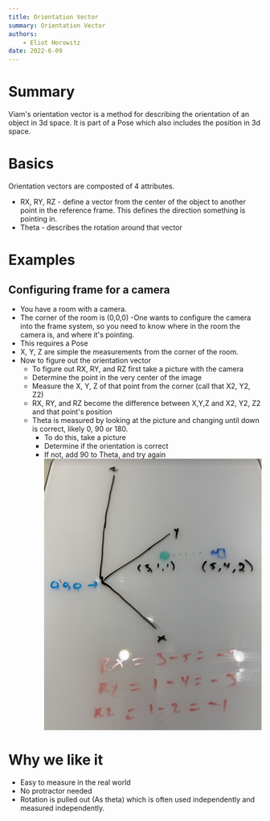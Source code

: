 ```yaml
---
title: Orientation Vector
summary: Orientation Vector
authors:
    - Eliot Horowitz
date: 2022-6-09
---
```



# Summary
Viam's orientation vector is a method for describing the orientation of an object in 3d space.
It is part of a Pose which also includes the position in 3d space.

# Basics
Orientation vectors are composted of 4 attributes.

- RX, RY, RZ - define a vector from the center of the object to another point in the reference frame. This defines the direction something is pointing in.
- Theta - describes the rotation around that vector

# Examples
## Configuring frame for a camera
- You have a room with a camera.
- The corner of the room is (0,0,0)
 -One wants to configure the camera into the frame system, so you need to know where in the room the camera is, and where it's pointing.
- This requires a Pose
- X, Y, Z are simple the measurements from the corner of the room.
- Now to figure out the orientation vector
    - To figure out RX, RY, and RZ first take a picture with the camera
    - Determine the point in the very center of the image
    - Measure the X, Y, Z of that point from the corner (call that X2, Y2, Z2)
    - RX, RY, and RZ become the difference between X,Y,Z and X2, Y2, Z2 and that point's position
    - Theta is measured by looking at the picture and changing until down is correct, likely 0, 90 or 180.
        - To do this, take a picture
        - Determine if the orientation is correct
        - If not, add 90 to Theta, and try again
![camera example](img/orientation-vector-camera.png)
# Why we like it
- Easy to measure in the real world
- No protractor needed
- Rotation is pulled out (As theta) which is often used independently and measured independently.

